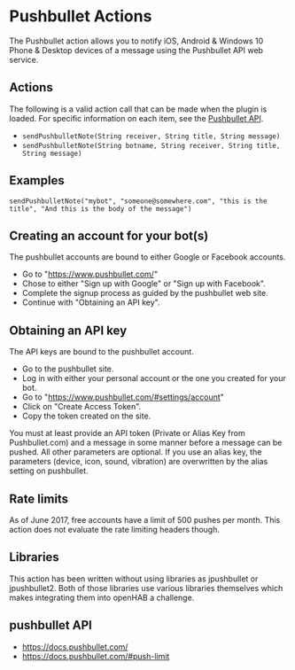 # Pushbullet Actions

The Pushbullet action allows you to notify iOS, Android & Windows 10 Phone & Desktop devices of a message using the Pushbullet API web service.

## Actions

The following is a valid action call that can be made when the plugin is loaded.
For specific information on each item, see the [Pushbullet API](https://docs.pushbullet.com/).

*   `sendPushbulletNote(String receiver, String title, String message)`
*   `sendPushbulletNote(String botname, String receiver, String title, String message)`

## Examples

```
sendPushbulletNote("mybot", "someone@somewhere.com", "this is the title", "And this is the body of the message")
```

## Creating an account for your bot(s)

The pushbullet accounts are bound to either Google or Facebook accounts.
*   Go to "<https://www.pushbullet.com/>"
*   Chose to either "Sign up with Google" or "Sign up with Facebook".
*   Complete the signup process as guided by the pushbullet web site.
*   Continue with "Obtaining an API key".

## Obtaining an API key

The API keys are bound to the pushbullet account.
*   Go to the pushbullet site.
*   Log in with either your personal account or the one you created for your bot.
*   Go to "<https://www.pushbullet.com/#settings/account>"
*   Click on "Create Access Token".
*   Copy the token created on the site.

You must at least provide an API token (Private or Alias Key from Pushbullet.com) and a message in some manner before a message can be pushed.
All other parameters are optional.
If you use an alias key, the parameters (device, icon, sound, vibration) are overwritten by the alias setting on pushbullet.

## Rate limits

As of June 2017, free accounts have a limit of 500 pushes per month.
This action does not evaluate the rate limiting headers though.

## Libraries

This action has been written without using libraries as jpushbullet or jpushbullet2.
Both of those libraries use various libraries themselves which makes integrating them into openHAB a challenge.

## pushbullet API

*   <https://docs.pushbullet.com/>
*   <https://docs.pushbullet.com/#push-limit>
